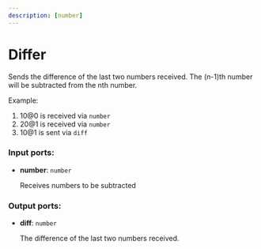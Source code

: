 ```yaml
---
description: [number]
---
```


# Differ

Sends the difference of the last two numbers received. The (n-1)th number will be subtracted from the nth number.

Example:
1. 10@0 is received via `number`
2. 20@1 is received via `number`
3. 10@1 is sent via `diff`

### Input ports:

* __number__: ` number `

    Receives numbers to be subtracted

### Output ports:

* __diff__: ` number `

    The difference of the last two numbers received.

